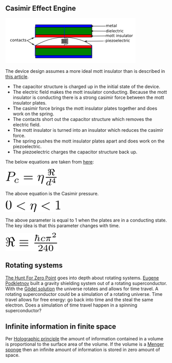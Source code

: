 ## Casimir Effect Engine

![Casimir Effect Engine](casimir_effect_engine.png?raw=true)

The device design assumes a more ideal mott insulator than is described in [this article]( http://physicsworld.com/cws/article/news/2012/jul/25/prototype-mott-transistor-developed).

* The capacitor structure is charged up in the initial state of the device.
* The electric field makes the mott insulator conducting. Because the mott insulator is conducting there is a strong casimir force between the mott insulator plates.
* The casimir force brings the mott insulator plates together and does work on the spring.
* The contacts short out the capacitor structure which removes the electric field.
* The mott insulator is turned into an insulator which reduces the casimir force.
* The spring pushes the mott insulator plates apart and does work on the piezoelectric.
* The piezoelectric charges the capacitor structure back up.

The below equations are taken from [here](http://www.quantumfields.com/IEEEJMEMSACO.pdf):

![eq 1](eq01.png?raw=true)

The above equation is the Casimir pressure.

![eq 2](eq02.png?raw=true)

The above parameter is equal to 1 when the plates are in a conducting state. The key idea is that this parameter changes with time.

![eq 2](eq03.png?raw=true)

## Rotating systems

[The Hunt For Zero Point](https://books.google.com/books?id=b97ahFqu_U4C&lpg=PP1&pg=PP1#v=onepage&q&f=false) goes into depth about rotating systems. [Eugene Podkletnov](https://en.wikipedia.org/wiki/Eugene_Podkletnov) built a gravity shielding system out of a rotating superconductor. With the [G&ouml;del solution](https://en.wikipedia.org/wiki/G%C3%B6del_metric) the universe rotates and allows for time travel. A rotating superconductor could be a simulation of a rotating universe. Time travel allows for free energy: go back into time and the steal the same electron. Does a simulation of time travel happen in a spinning superconductor?

## Infinite information in finite space

Per [Holographic principle](https://en.wikipedia.org/wiki/Holographic_principle) the amount of information contained in a volume is proportional to the surface area of the volume. If the volume is a [Menger sponge](https://en.wikipedia.org/wiki/Menger_sponge) then an infinite amount of information is stored in zero amount of space.
